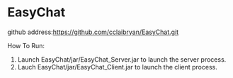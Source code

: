 # EasyChat

github address:https://github.com/cclaibryan/EasyChat.git

How To Run:

1. Launch EasyChat/jar/EasyChat_Server.jar to launch the server process.
2. Lauch EasyChat/jar/EasyChat_Client.jar to launch the client process.
